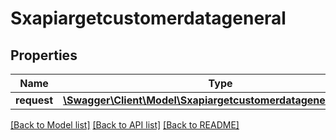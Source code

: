 # Sxapiargetcustomerdatageneral

## Properties
Name | Type | Description | Notes
------------ | ------------- | ------------- | -------------
**request** | [**\Swagger\Client\Model\SxapiargetcustomerdatageneralRequest**](SxapiargetcustomerdatageneralRequest.md) |  | [optional] 

[[Back to Model list]](../README.md#documentation-for-models) [[Back to API list]](../README.md#documentation-for-api-endpoints) [[Back to README]](../README.md)


